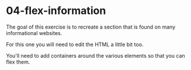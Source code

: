 # 04-flex-information

The goal of this exercise is to recreate a section that is found on many informational websites.

For this one you will need to edit the HTML a little bit too.

You'll need to add containers around the various elements so that you can flex them.